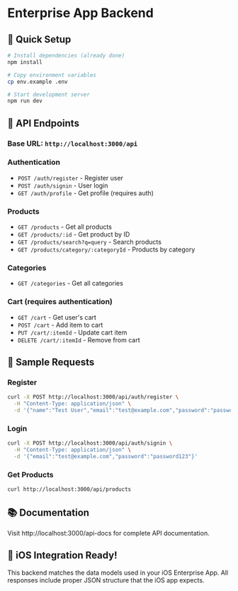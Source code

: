 # Enterprise App Backend

## 🚀 Quick Setup

```bash
# Install dependencies (already done)
npm install

# Copy environment variables
cp env.example .env

# Start development server
npm run dev
```

## 📡 API Endpoints

### Base URL: `http://localhost:3000/api`

### Authentication
- `POST /auth/register` - Register user
- `POST /auth/signin` - User login
- `GET /auth/profile` - Get profile (requires auth)

### Products
- `GET /products` - Get all products
- `GET /products/:id` - Get product by ID
- `GET /products/search?q=query` - Search products
- `GET /products/category/:categoryId` - Products by category

### Categories
- `GET /categories` - Get all categories

### Cart (requires authentication)
- `GET /cart` - Get user's cart
- `POST /cart` - Add item to cart
- `PUT /cart/:itemId` - Update cart item
- `DELETE /cart/:itemId` - Remove from cart

## 🧪 Sample Requests

### Register
```bash
curl -X POST http://localhost:3000/api/auth/register \
  -H "Content-Type: application/json" \
  -d '{"name":"Test User","email":"test@example.com","password":"password123"}'
```

### Login
```bash
curl -X POST http://localhost:3000/api/auth/signin \
  -H "Content-Type: application/json" \
  -d '{"email":"test@example.com","password":"password123"}'
```

### Get Products
```bash
curl http://localhost:3000/api/products
```

## 📚 Documentation
Visit http://localhost:3000/api-docs for complete API documentation.

## 🎯 iOS Integration Ready!

This backend matches the data models used in your iOS Enterprise App. All responses include proper JSON structure that the iOS app expects.